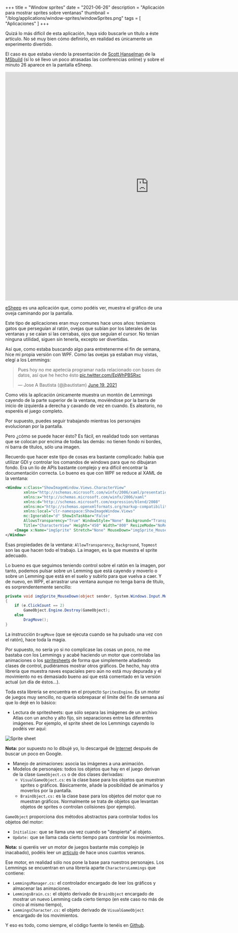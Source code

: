 ﻿+++
title = "Window sprites"
date = "2021-06-26"
description = "Aplicación para mostrar sprites sobre ventanas"
thumbnail = "/blog/applications/window-sprites/windowSprites.png"
tags = [ "Aplicaciones" ]
+++

Quizá lo más difícil de esta aplicación, haya sido buscarle un título a éste artículo. No sé muy bien cómo definirlo, en realidad es únicamente un experimento divertido.

El caso es que estaba viendo la presentación de [Scott Hanselman](https://www.hanselman.com/) de la [MSbuild](https://www.youtube.com/watch?v=EWYYgEkGJfs) 
(sí lo sé llevo un poco atrasadas las conferencias online) y sobre el minuto 26 aparece en la pantalla eSheep.

<iframe width="900" height="720" src="https://www.youtube.com/embed/EWYYgEkGJfs" title="YouTube video player" 
frameborder="0" allow="accelerometer; autoplay; clipboard-write; encrypted-media; gyroscope; picture-in-picture" allowfullscreen></iframe>

[eSheep](https://github.com/Adrianotiger/desktopPet) es una aplicación que, como podéis ver, muestra el gráfico de una oveja caminando por la pantalla.

Este tipo de aplicaciones eran muy comunes hace unos años: teníamos gatos que perseguían al ratón, ovejas que subían por los laterales de las ventanas y se
caían si las cerrabas, ojos que seguían el cursor. No tenían ninguna utilidad, siguen sin tenerla, excepto ser divertidas.

Así que, como estaba buscando algo para entretenerme el fin de semana, hice mi propia versión con WPF. Como las ovejas ya estaban muy vistas, elegí a los Lemmings:

<blockquote class="twitter-tweet"><p lang="es" dir="ltr">Pues hoy no me apetecía programar nada relacionado con bases de datos, así que he hecho ésto 
<a href="https://t.co/EpWhPBSRxc">pic.twitter.com/EpWhPBSRxc</a></p>&mdash; Jose A Bautista (@jbautistam) 
<a href="https://twitter.com/jbautistam/status/1406227984357462024?ref_src=twsrc%5Etfw">June 19, 2021</a></blockquote> 
<script async src="https://platform.twitter.com/widgets.js" charset="utf-8"></script>

Como véis la aplicación únicamente muestra un montón de Lemmings cayendo de la parte superior de la ventana, moviéndose por la barra de inicio de izquierda a derecha
y cavando de vez en cuando. Es aleatorio, no esperéis el juego completo.

Por supuesto, puedes seguir trabajando mientras los personajes evolucionan por la pantalla.

Pero ¿cómo se puede hacer ésto? Es fácil, en realidad todo son ventanas que se colocan por encima de todas las demás: no tienen fondo ni bordes, ni barra de títulos, sólo una imagen.

Recuerdo que hacer este tipo de cosas era bastante complicado: había que utilizar GDI y controlar los comandos de windows para que no dibujaran fondo. 
Era un lío de APIs bastante complejo y era difícil encontrar la documentación correcta. Lo bueno es que con WPF se reduce al XAML de la ventana:

```XML
<Window x:Class="ShowImageWindow.Views.CharacterView"
        xmlns="http://schemas.microsoft.com/winfx/2006/xaml/presentation"
        xmlns:x="http://schemas.microsoft.com/winfx/2006/xaml"
        xmlns:d="http://schemas.microsoft.com/expression/blend/2008"
        xmlns:mc="http://schemas.openxmlformats.org/markup-compatibility/2006"
        xmlns:local="clr-namespace:ShowImageWindow.Views"
        mc:Ignorable="d" ShowInTaskbar="False"
        AllowsTransparency="True" WindowStyle="None" Background="Transparent" Topmost="True"
        Title="CharacterView" Height="450" Width="800" ResizeMode="NoResize">
	<Image x:Name="imgSprite" Stretch="None" MouseDown="imgSprite_MouseDown" MouseUp="imgSprite_MouseUp" />
</Window>
```

Esas propiedades de la ventana: `AllowTransparency`, `Background`, `Topmost` son las que hacen todo el trabajo. La imagen, es la que muestra el sprite adecuado.

Lo bueno es que seguimos teniendo control sobre el ratón en la imagen, por tanto, podemos pulsar sobre un Lemming que está cayendo y moverlo o sobre
un Lemming que está en el suelo y subirlo para que vuelva a caer. Y de nuevo, en WPF, el arrastrar una ventana aunque no tenga barra de título, es sorprendentemente
sencillo:

```csharp
private void imgSprite_MouseDown(object sender, System.Windows.Input.MouseButtonEventArgs e)
{
	if (e.ClickCount == 2)
		GameObject.Engine.Destroy(GameObject);
	else
		DragMove();
}
```

La instrucción `DragMove` (que se ejecuta cuando se ha pulsado una vez con el ratón), hace toda la magia.

Por supuesto, no sería yo si no complicase las cosas un poco, no me bastaba con los Lemmings y acabé haciendo un motor que controlaba las animaciones o los
[spritesheets](https://en.wikipedia.org/wiki/Texture_atlas) de forma que simplemente añadiendo clases de control, pudiéramos mostrar otros gráficos. De hecho,
hay otra librería que muestra naves espaciales pero aún no está muy depurada y el movimiento no es demasiado bueno así que está comentado en la versión actual
(un día de éstos...).

Toda esta librería se encuentra en el proyecto `SpritesEngine`. Es un motor de juegos muy sencillo, no quería sobrepasar el límite del fin de semana así que lo
dejé en lo básico:

* Lectura de spritesheets: que sólo separa las imágenes de un archivo Atlas con un ancho y alto fijo, sin separaciones entre las diferentes imágenes. Por ejemplo,
el sprite sheet de los Lemmings cayendo lo podéis ver aquí:

![Sprite sheet](/blog/applications/window-sprites/lemmings_falling_spritesheet.png "Sprite sheet de Lemmings cayendo")

**Nota:** por supuesto no lo dibujé yo, lo descargué de [Internet](http://www.spriters-resource.com/amiga_amiga_cd32/lemmings/sheet/37732/) después de buscar un poco en Google.

* Manejo de animaciones: asocia las imágenes a una animación.
* Modelos de personajes: todos los objetos que hay en el juego derivan de la clase `GameObject.cs` o de dos clases derivadas:
	* `VisualGameObject.cs`: es la clase base para los objetos que muestran sprites o gráficos. Básicamente, añade la posibilidad de animarlos y moverlos por la pantalla.
	* `BrainObject.cs:` es la clase base para los objetos del motor que no muestran gráficos. Normalmente se trata de objetos que levantan objetos de sprites o controlan
	colisiones (por ejemplo).

`GameObject` proporciona dos métodos abstractos para controlar todos los objetos del motor:

* `Initialize:` que se llama una vez cuando se "despierta" al objeto.
* `Update:` que se llama cada cierto tiempo para controlar los movimientos.

**Nota:** si queréis ver un motor de juegos bastante más complejo (e inacabado), podéis leer un [artículo](https://github.com/jbautistam/CrioGame) 
de hace unos cuantos veranos.

Ese motor, en realidad sólo nos pone la base para nuestros personajes. Los Lemmings se encuentran en una librería aparte `CharactersLemmings` que contiene:

* `LemmingsManager.cs:` el controlador encargado de leer los gráficos y almacenar las animaciones.
* `LemmingsBrain.cs:` el objeto derivado de `BrainObject` encargado de mostrar un nuevo Lemming cada cierto tiempo (en este caso
no más de cinco al mismo tiempo),
* `LemmingsCharacter.cs:` el objeto derivado de `VisualGameObject` encargado de los movimientos.

Y eso es todo, como siempre, el código fuente lo tenéis en [Github](https://github.com/jbautistam/ShowImageWindow).
